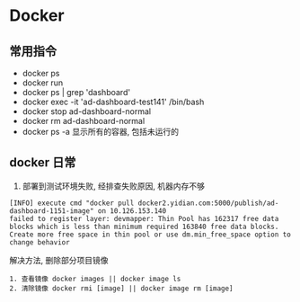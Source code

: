 # Docker

## 常用指令
- docker ps 
- docker run 
- docker ps | grep 'dashboard'
- docker exec -it 'ad-dashboard-test141' /bin/bash
- docker stop ad-dashboard-normal 
- docker rm ad-dashboard-normal
- docker ps -a 显示所有的容器, 包括未运行的

## docker 日常
1. 部署到测试环境失败, 经排查失败原因, 机器内存不够
```
[INFO] execute cmd "docker pull docker2.yidian.com:5000/publish/ad-dashboard-1151-image" on 10.126.153.140
failed to register layer: devmapper: Thin Pool has 162317 free data blocks which is less than minimum required 163840 free data blocks. Create more free space in thin pool or use dm.min_free_space option to change behavior
```
解决方法, 删除部分项目镜像
```
1. 查看镜像 docker images || docker image ls
2. 清除镜像 docker rmi [image] || docker image rm [image]
```

